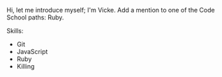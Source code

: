 ﻿Hi, let me introduce myself; I'm Vicke.
Add a mention to one of the Code School paths: Ruby.
 
Skills: 
* Git
* JavaScript
* Ruby
* Killing